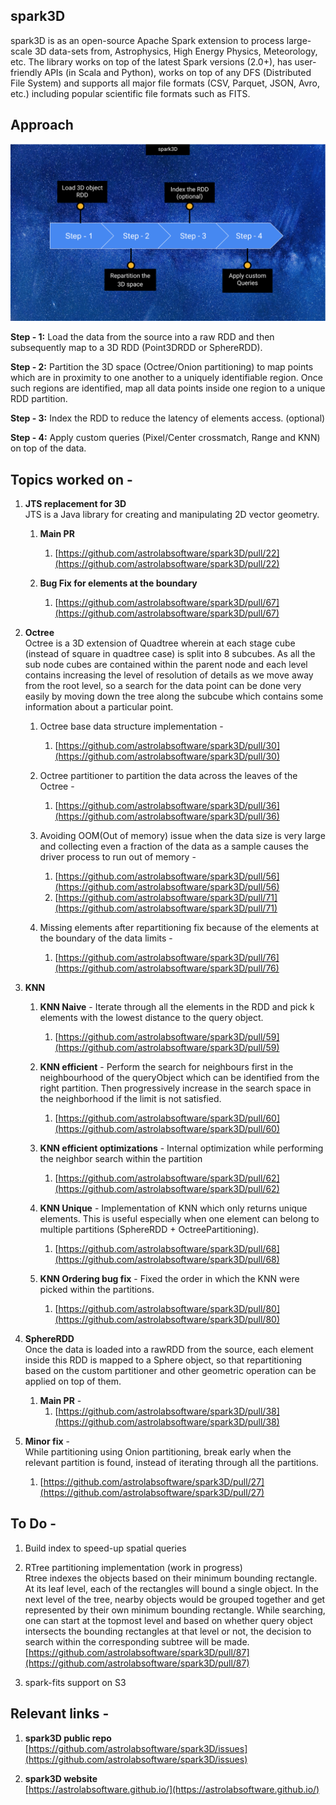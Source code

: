 ## spark3D

spark3D is as an open-source Apache Spark extension to process large-scale 3D data-sets from, Astrophysics, High Energy Physics, Meteorology, etc. The library works on top of the latest Spark versions (2.0+), has user-friendly APIs (in Scala and Python), works on top of any DFS (Distributed File System) and supports all major file formats (CSV, Parquet, JSON, Avro, etc.) including popular scientific file formats such as FITS.

## Approach

![Workflow](/assets/img.png)

**Step - 1:** 
Load the data from the source into a raw RDD and then subsequently map to a 3D RDD (Point3DRDD or SphereRDD).

**Step - 2:**
Partition the 3D space (Octree/Onion partitioning) to map points which are in proximity to one another to a uniquely identifiable region. Once such regions are identified, map all data points inside one region to a unique RDD partition. 

**Step - 3:**
Index the RDD to reduce the latency of elements access. (optional)

**Step - 4:**
Apply custom queries (Pixel/Center crossmatch, Range and KNN) on top of the data.

## Topics worked on - 
1. **JTS replacement for 3D**  
   JTS is a Java library for creating and manipulating 2D vector geometry.

   1. **Main PR**
      1. [https://github.com/astrolabsoftware/spark3D/pull/22](https://github.com/astrolabsoftware/spark3D/pull/22)

   2. **Bug Fix for elements at the boundary**
      1. [https://github.com/astrolabsoftware/spark3D/pull/67](https://github.com/astrolabsoftware/spark3D/pull/67)

2. **Octree**  
   Octree is a 3D extension of Quadtree wherein at each stage cube (instead of square in quadtree case) is split into 8 subcubes. As all the sub node cubes are contained within the parent node and each level contains increasing the level of resolution of details as we move away from the root level, so a search for the data point can be done very easily by moving down the tree along the subcube which contains some information about a particular point.

   1. Octree base data structure implementation -
      1. [https://github.com/astrolabsoftware/spark3D/pull/30](https://github.com/astrolabsoftware/spark3D/pull/30)
    
   2. Octree partitioner to partition the data across the leaves of the Octree -
      1. [https://github.com/astrolabsoftware/spark3D/pull/36](https://github.com/astrolabsoftware/spark3D/pull/36)
   
   3. Avoiding OOM(Out of memory) issue when the data size is very large and collecting even a fraction of the data as a sample causes the driver process to run out of memory - 
      1. [https://github.com/astrolabsoftware/spark3D/pull/56](https://github.com/astrolabsoftware/spark3D/pull/56)
      2. [https://github.com/astrolabsoftware/spark3D/pull/71](https://github.com/astrolabsoftware/spark3D/pull/71)
      
   4. Missing elements after repartitioning fix because of the elements at the boundary of the data limits - 
      1. [https://github.com/astrolabsoftware/spark3D/pull/76](https://github.com/astrolabsoftware/spark3D/pull/76)
    
3. **KNN**
   1. **KNN Naive** - Iterate through all the elements in the RDD and pick k elements with the lowest distance to the query object.
      1. [https://github.com/astrolabsoftware/spark3D/pull/59](https://github.com/astrolabsoftware/spark3D/pull/59)
    
   2. **KNN efficient** - Perform the search for neighbours first in the neighbourhood of the queryObject which can be identified from the right partition. Then progressively increase in the search space in the neighborhood if the limit is not satisfied.
      1. [https://github.com/astrolabsoftware/spark3D/pull/60](https://github.com/astrolabsoftware/spark3D/pull/60)

   3. **KNN efficient optimizations** - Internal optimization while performing the neighbor search within the partition 
      1. [https://github.com/astrolabsoftware/spark3D/pull/62](https://github.com/astrolabsoftware/spark3D/pull/62)
    
   3. **KNN Unique** - Implementation of KNN which only returns unique elements. This is useful especially when one element can belong to multiple partitions (SphereRDD + OctreePartitioning). 
      1. [https://github.com/astrolabsoftware/spark3D/pull/68](https://github.com/astrolabsoftware/spark3D/pull/68)
  
   4. **KNN Ordering bug fix** - 
      Fixed the order in which the KNN were picked within the partitions.
      1. [https://github.com/astrolabsoftware/spark3D/pull/80](https://github.com/astrolabsoftware/spark3D/pull/80)

4. **SphereRDD**  
   Once the data is loaded into a rawRDD from the source, each element inside this RDD is mapped to a Sphere object, so that repartitioning based on the custom partitioner and other geometric operation can be applied on top of them. 
   1. **Main PR** - 
      1. [https://github.com/astrolabsoftware/spark3D/pull/38](https://github.com/astrolabsoftware/spark3D/pull/38)

5. **Minor fix** -  
   While partitioning using Onion partitioning, break early when the relevant partition is found, instead of iterating through all the partitions.
   1. [https://github.com/astrolabsoftware/spark3D/pull/27](https://github.com/astrolabsoftware/spark3D/pull/27)
   
## To Do - 
1. Build index to speed-up spatial queries
   
2. RTree partitioning implementation (work in progress)  
   Rtree indexes the objects based on their minimum bounding rectangle. At its leaf level, each of the rectangles will bound a single object. In the next level of the tree, nearby objects would be grouped together and get represented by their own minimum bounding rectangle. While searching, one can start at the topmost level and based on whether query object intersects the bounding rectangles at that level or not, the decision to search within the corresponding subtree will be made.
   [https://github.com/astrolabsoftware/spark3D/pull/87](https://github.com/astrolabsoftware/spark3D/pull/87)

3. spark-fits support on S3

## Relevant links -
1. **spark3D public repo**  
   [https://github.com/astrolabsoftware/spark3D/issues](https://github.com/astrolabsoftware/spark3D/issues)

2. **spark3D website**   
   [https://astrolabsoftware.github.io/](https://astrolabsoftware.github.io/)
